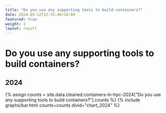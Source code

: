 ```yaml
---
title: "Do you use any supporting tools to build containers?"
date: 2024-05-12T12:33:46+10:00
featured: true
weight: 1
layout: result
---
```


# Do you use any supporting tools to build containers?

## 2024

{% assign counts = site.data.cleaned.containers-in-hpc-2024["Do you use any supporting tools to build containers?"].counts %}
{% include graphs/bar.html counts=counts divid="chart_2024" %}

